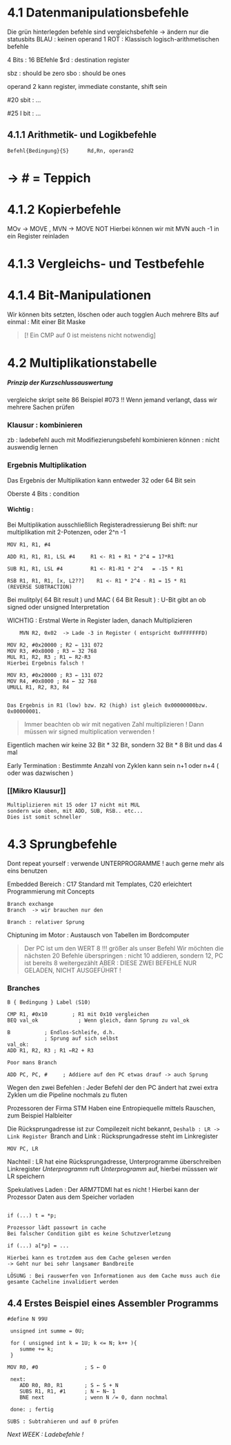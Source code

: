 
# 4.1 Datenmanipulationsbefehle 

Die grün hinterlegden befehle sind vergleichsbefehle -> ändern nur die statusbits 
BLAU : keinen operand 1 
ROT : Klassisch logisch-arithmetischen befehle 

4 Bits : 16 BEfehle 
$rd : destination register 

sbz : should be zero
sbo : should be ones 

operand 2 kann register, immediate constante, shift sein 

#20 sbit : ...

#25 I bit : ...

## 4.1.1 Arithmetik- und Logikbefehle


```
Befehl{Bedingung}{S}      Rd,Rn, operand2
```


# -> # = Teppich 


# 4.1.2 Kopierbefehle 

MOv -> MOVE , MVN -> MOVE NOT 
	Hierbei können wir mit MVN auch -1 in ein Register reinladen 


# 4.1.3 Vergleichs- und Testbefehle 


# 4.1.4 Bit-Manipulationen 

Wir können bits setzten, löschen oder auch togglen 
Auch mehrere BIts auf einmal : Mit einer Bit Maske 


>[! Ein CMP auf 0 ist meistens nicht notwendig]


# 4.2 Multiplikationstabelle 


##### Prinzip der Kurzschlussauswertung
vergleiche skript seite 86 Beispiel #073
!! Wenn jemand verlangt, dass wir mehrere Sachen prüfen 


### Klausur  : kombinieren
zb : ladebefehl auch mit Modifiezierungsbefehl kombinieren können : nicht auswendig lernen 


### Ergebnis Multiplikation 
Das Ergebnis der Multiplikation kann entweder 32 oder 64 Bit sein 

Oberste 4 Bits : condition 

#### Wichtig :
Bei Multiplikation ausschließlich Registeradressierung 
Bei shift: nur multiplikation mit 2-Potenzen, oder 2^n -1

```
MOV R1, R1, #4 

ADD R1, R1, R1, LSL #4     R1 <- R1 + R1 * 2^4 = 17*R1

SUB R1, R1, LSL #4         R1 <- R1-R1 * 2^4   = -15 * R1

RSB R1, R1, R1, [x, L2??]    R1 <- R1 * 2^4 - R1 = 15 * R1 
(REVERSE SUBTRACTION)
```

 Bei mulitply( 64 Bit result ) und MAC ( 64 Bit Result ) : 
 U-Bit gibt an ob signed oder unsigned Interpretation 

WICHTIG : Erstmal Werte in Register laden, danach Multiplizieren 

```
	MVN R2, 0x02  -> Lade -3 in Register ( entspricht 0xFFFFFFFD)
```

```
MOV R2, #0x20000 ; R2 ← 131 072
MOV R3, #0x8000 ; R3 ← 32 768
MUL R1, R2, R3 ; R1 ← R2·R3
Hierbei Ergebnis falsch ! 
```

```
MOV R3, #0x20000 ; R3 ← 131 072
MOV R4, #0x8000 ; R4 ← 32 768
UMULL R1, R2, R3, R4


Das Ergebnis in R1 (low) bzw. R2 (high) ist gleich 0x00000000bzw. 0x00000001.
```

> Immer beachten ob wir mit negativen Zahl multiplizieren ! 
> 	Dann müssen wir signed multiplication verwenden ! 

Eigentlich machen wir keine 32 Bit * 32 Bit, sondern 32 Bit * 8 Bit und das 4 mal

Early Termination  : Bestimmte Anzahl von Zyklen 
kann sein n+1 oder n+4 ( oder was dazwischen )


### [[Mikro Klausur]]
	Multiplizieren mit 15 oder 17 nicht mit MUL
	sondern wie oben, mit ADD, SUB, RSB.. etc...
	Dies ist somit schneller 


# 4.3 Sprungbefehle 
Dont repeat yourself : verwende UNTERPROGRAMME ! 
	auch gerne mehr als eins benutzen 

Embedded Bereich : C17 Standard mit Templates, C20 erleichtert Programmierung mit Concepts 

	Branch exchange
	Branch  -> wir brauchen nur den 

	Branch : relativer Sprung 

Chiptuning  im Motor : Austausch von Tabellen im Bordcomputer 

> Der PC ist um den WERT 8 !!! größer als unser Befehl 
> Wir möchten die nächsten 20 Befehle überspringen : nicht 10 addieren, sondern 12, PC ist bereits 8 weitergezählt 
> ABER : DIESE ZWEI BEFEHLE NUR GELADEN, NICHT AUSGEFÜHRT ! 


### Branches
```
B { Bedingung } Label ⟨S10⟩
```

```
CMP R1, #0x10        ; R1 mit 0x10 vergleichen
BEQ val_ok             ; Wenn gleich, dann Sprung zu val_ok 

B           ; Endlos-Schleife, d.h.
            ; Sprung auf sich selbst
val_ok:
ADD R1, R2, R3 ; R1 ←R2 + R3
```

	Poor mans Branch 
```
ADD PC, PC, #     ; Addiere auf den PC etwas drauf -> auch Sprung
```

Wegen den zwei Befehlen : 
	Jeder Befehl der den PC ändert hat zwei extra Zyklen um die Pipeline nochmals zu fluten 

Prozessoren der Firma STM 
	Haben eine Entropiequelle mittels Rauschen, zum Beispiel Halbleiter

Die Rücksprungadresse ist zur Compilezeit nicht bekannt, 
	`Deshalb : LR -> Link Register
	`Branch and Link : Rücksprungadresse steht im Linkregister 

```
MOV PC, LR
```
Nachteil : LR hat eine Rücksprungadresse, Unterprogramme überschreiben Linkregister
*Unterprogramm* ruft *Unterprogramm* auf, hierbei müsssen wir LR speichern

Spekulatives Laden : Der ARM7TDMI hat es nicht ! 
	Hierbei kann der Prozessor Daten aus dem Speicher vorladen 

```

if (...) t = *p; 

Prozessor lädt passowrt in cache 
Bei falscher Condition gibt es keine Schutzverletzung 

if (...) a[*p] = ...

Hierbei kann es trotzdem aus dem Cache gelesen werden
-> Geht nur bei sehr langsamer Bandbreite 

LÖSUNG : Bei rauswerfen von Informationen aus dem Cache muss auch die gesamte Cacheline invalidiert werden
```

## 4.4 Erstes Beispiel eines Assembler Programms 

```
#define N 99U

 unsigned int summe = 0U;
 
 for ( unsigned int k = 1U; k <= N; k++ ){
	summe += k;
 }
```

```
MOV R0, #0               ; S ← 0

 next:
	ADD R0, R0, R1       ; S ← S + N
	SUBS R1, R1, #1      ; N ← N− 1
	BNE next             ; wenn N ̸= 0, dann nochmal
 
 done: ; fertig
```

	SUBS : Subtrahieren und auf 0 prüfen 

*Next WEEK : Ladebefehle !* 


